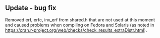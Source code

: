 
## Update - bug fix

Removed erf, erfc, inv_erf from shared.h that are not used at this moment
and caused problems when compiling on Fedora and Solaris
(as noted in https://cran.r-project.org/web/checks/check_results_extraDistr.html). 